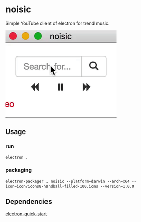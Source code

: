 # noisic

Simple YouTube client of electron for trend music.

![demo](movie/ezgif-2-10600aa621.gif)

## Usage

### run

```
electron .
```

### packaging

```
electron-packager . noisic --platform=darwin --arch=x64 --icon=icon/icons8-handball-filled-100.icns --version=1.0.0
```

## Dependencies

[electron-quick-start](https://github.com/electron/electron-quick-start)
